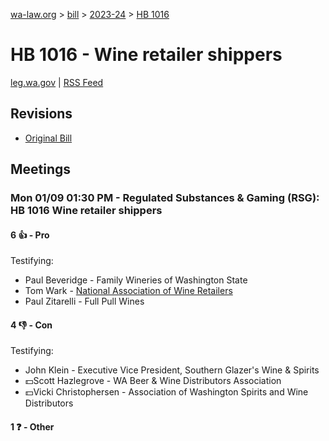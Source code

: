 [wa-law.org](/) > [bill](/bill/) > [2023-24](/bill/2023-24/) > [HB 1016](/bill/2023-24/hb/1016/)

# HB 1016 - Wine retailer shippers
[leg.wa.gov](https://app.leg.wa.gov/billsummary?BillNumber=1016&Year=2023&Initiative=false) | [RSS Feed](./rss.xml)

## Revisions
* [Original Bill](1/)

## Meetings
### Mon 01/09 01:30 PM - Regulated Substances & Gaming (RSG): HB 1016 Wine retailer shippers
#### 6 👍 - Pro
Testifying:
* Paul Beveridge - Family Wineries of Washington State
* Tom Wark - [National Association of Wine Retailers](/org/national_association_of_wine_retailers/)
* Paul Zitarelli - Full Pull Wines

#### 4 👎 - Con
Testifying:
* John Klein - Executive Vice President, Southern Glazer's Wine & Spirits
* 💵Scott Hazlegrove - WA Beer & Wine Distributors Association
* 💵Vicki Christophersen - Association of Washington Spirits and Wine Distributors

#### 1 ❓ - Other
